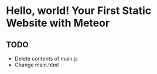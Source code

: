 # Hello, world! Your First Static Website with Meteor

## TODO
- Delete contents of main.js
- Change main.html <title> to "Hello, world!"
- Delete contents of <body>
- Copy-paste "Simple base stylesheet" into main.css

### Resources
- [Zed Shaw's Command-Line Crash Course](http://cli.learncodethehardway.org/book/)
- [Meteor Tutorial: Todo App](https://www.meteor.com/tutorials/blaze/creating-an-app)
- [Meteor Blog: Hot code pushes](http://info.meteor.com/blog/hot-code-pushes)
- [Meteor Hackpad: Hot Code Push design notes](https://meteor.hackpad.com/Hot-Code-Push-design-notes-9o22fy6gruu)
- [Simple base stylesheet](http://fvsch.com/code/base-stylesheet/)
- [Meteor Logo](http://logo.meteorapp.com/)
- [Adobe Color CC: odd](https://color.adobe.com/odd-color-theme-8162285/?showPublished=true)
- [oh my zsh](http://ohmyz.sh/)
